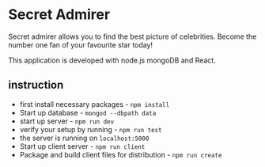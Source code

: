# Secret Admirer

Secret admirer allows you to find the best picture of celebrities.
Become the number one fan of your favourite star today!

This application is developed with node.js mongoDB and React.

## instruction
- first install necessary packages - `npm install`
- Start up database - `mongod --dbpath data`
- start up server - `npm run dev`
- verify your setup by running - `npm run test`
- the server is running on `localhost:5000`
- Start up client server - `npm run client`
- Package and build client files for distribution - `npm run create`

